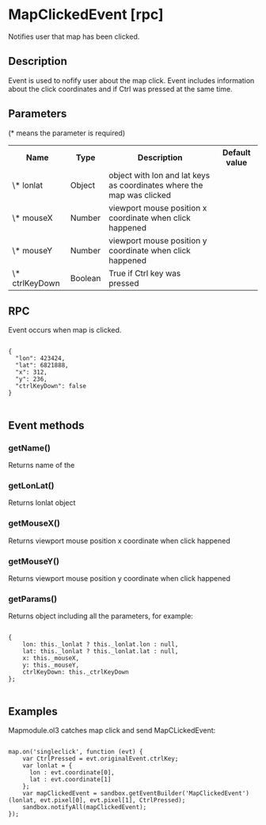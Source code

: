 # MapClickedEvent [rpc]

Notifies user that map has been clicked.

## Description

Event is used to nofify user about the map click. Event includes information about the click coordinates and if Ctrl was pressed at the same time.

## Parameters

(* means the parameter is required)

<table class="table">
<tr>
  <th> Name</th><th> Type</th><th> Description</th><th> Default value</th>
</tr>
<tr>
  <td> \* lonlat</td><td> Object </td><td> object with lon and lat keys as coordinates where the map was clicked </td><td> </td>
</tr>
<tr>
  <td> \* mouseX </td><td> Number </td><td> viewport mouse position x coordinate when click happened </td><td> </td>
</tr>
<tr>
  <td> \* mouseY </td><td> Number </td><td> viewport mouse position y coordinate when click happened </td><td> </td>
</tr>
<tr>
  <td> \* ctrlKeyDown </td><td> Boolean </td><td> True if Ctrl key was pressed </td><td> </td>
</tr>
</table>

## RPC

Event occurs when map is clicked.

<pre class="event-code-block">
<code>
{
  "lon": 423424,
  "lat": 6821888,
  "x": 312,
  "y": 236,
  "ctrlKeyDown": false
}
</code>
</pre>

## Event methods

### getName()
Returns name of the 

### getLonLat()
Returns lonlat object

### getMouseX()
Returns viewport mouse position x coordinate when click happened

### getMouseY()
Returns viewport mouse position y coordinate when click happened

### getParams()
Returns object including all the parameters, for example:
<pre class="event-code-block">
<code>
{
    lon: this._lonlat ? this._lonlat.lon : null,
    lat: this._lonlat ? this._lonlat.lat : null,
    x: this._mouseX,
    y: this._mouseY,
    ctrlKeyDown: this._ctrlKeyDown
};
</code>
</pre>

## Examples

Mapmodule.ol3 catches map click and send MapCLickedEvent:
<pre class="event-code-block">
<code>
map.on('singleclick', function (evt) {
    var CtrlPressed = evt.originalEvent.ctrlKey;
    var lonlat = {
      lon : evt.coordinate[0],
      lat : evt.coordinate[1]
    };
    var mapClickedEvent = sandbox.getEventBuilder('MapClickedEvent')(lonlat, evt.pixel[0], evt.pixel[1], CtrlPressed);
    sandbox.notifyAll(mapClickedEvent);
});
</code>
</pre>
